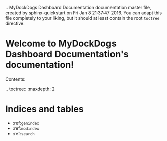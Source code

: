 .. MyDockDogs Dashboard Documentation documentation master file, created by
   sphinx-quickstart on Fri Jan  8 21:37:47 2016.
   You can adapt this file completely to your liking, but it should at least
   contain the root `toctree` directive.

Welcome to MyDockDogs Dashboard Documentation's documentation!
==============================================================

Contents:

.. toctree::
   :maxdepth: 2



Indices and tables
==================

* :ref:`genindex`
* :ref:`modindex`
* :ref:`search`

